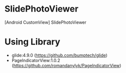 # SlidePhotoViewer
[Android CustomView] SlidePhotoViewer


# Using Library
- glide:4.9.0 (https://github.com/bumptech/glide)
- PageIndicatorView:1.0.2 (https://github.com/romandanylyk/PageIndicatorView)
